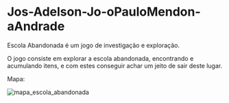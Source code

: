 # Jos-Adelson-Jo-oPauloMendon-aAndrade

Escola Abandonada é um jogo de investigação e exploração.

O jogo consiste em explorar a escola abandonada, encontrando e acumulando itens, e com estes conseguir achar um jeito de sair deste lugar.

Mapa:


![mapa_escola_abandonada](https://user-images.githubusercontent.com/114364425/192166016-62151a47-1e2d-4609-ba2a-2d54c9760329.png)

